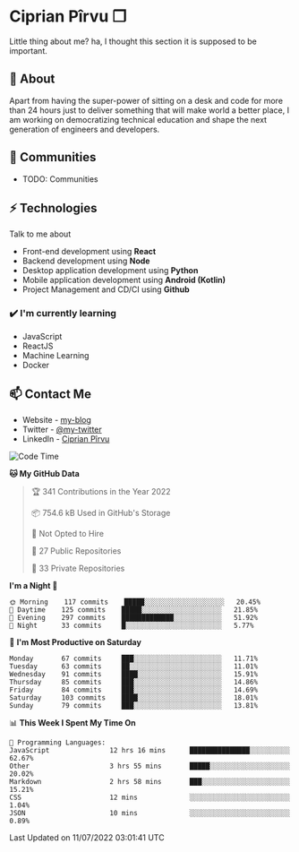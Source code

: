 # Ciprian Pîrvu ❐

Little thing about me? ha, I thought this section it is supposed to be important.

## 🧐 About

Apart from having the super-power of sitting on a desk and code for more than 24 hours just to deliver something that will make world a better place, I am working on democratizing technical education and shape the next generation of engineers and developers.

## 👯 Communities

-   TODO: Communities

## ⚡ Technologies

Talk to me about

-   Front-end development using **React**
-   Backend development using **Node**
-   Desktop application development using **Python**
-   Mobile application development using **Android (Kotlin)**
-   Project Management and CD/CI using **Github**

### ✔️ I'm currently learning

-   JavaScript
-   ReactJS
-   Machine Learning
-   Docker

## 📫 Contact Me

-   Website - [my-blog]()
-   Twitter - [@my-twitter]()
-   LinkedIn - [Ciprian Pîrvu](https://www.linkedin.com/in/p%C3%AErvu-ciprian-cristian-4415991b1/)

<!--START_SECTION:waka-->
![Code Time](http://img.shields.io/badge/Code%20Time-1%2C269%20hrs%2051%20mins-blue)

**🐱 My GitHub Data** 

> 🏆 341 Contributions in the Year 2022
 > 
> 📦 754.6 kB Used in GitHub's Storage 
 > 
> 🚫 Not Opted to Hire
 > 
> 📜 27 Public Repositories 
 > 
> 🔑 33 Private Repositories  
 > 
**I'm a Night 🦉** 

```text
🌞 Morning    117 commits    █████░░░░░░░░░░░░░░░░░░░░   20.45% 
🌆 Daytime    125 commits    █████░░░░░░░░░░░░░░░░░░░░   21.85% 
🌃 Evening    297 commits    █████████████░░░░░░░░░░░░   51.92% 
🌙 Night      33 commits     █░░░░░░░░░░░░░░░░░░░░░░░░   5.77%

```
📅 **I'm Most Productive on Saturday** 

```text
Monday       67 commits     ███░░░░░░░░░░░░░░░░░░░░░░   11.71% 
Tuesday      63 commits     ██░░░░░░░░░░░░░░░░░░░░░░░   11.01% 
Wednesday    91 commits     ████░░░░░░░░░░░░░░░░░░░░░   15.91% 
Thursday     85 commits     ███░░░░░░░░░░░░░░░░░░░░░░   14.86% 
Friday       84 commits     ███░░░░░░░░░░░░░░░░░░░░░░   14.69% 
Saturday     103 commits    ████░░░░░░░░░░░░░░░░░░░░░   18.01% 
Sunday       79 commits     ███░░░░░░░░░░░░░░░░░░░░░░   13.81%

```


📊 **This Week I Spent My Time On** 

```text
💬 Programming Languages: 
JavaScript               12 hrs 16 mins      ███████████████░░░░░░░░░░   62.67% 
Other                    3 hrs 55 mins       █████░░░░░░░░░░░░░░░░░░░░   20.02% 
Markdown                 2 hrs 58 mins       ███░░░░░░░░░░░░░░░░░░░░░░   15.21% 
CSS                      12 mins             ░░░░░░░░░░░░░░░░░░░░░░░░░   1.04% 
JSON                     10 mins             ░░░░░░░░░░░░░░░░░░░░░░░░░   0.89%

```


 Last Updated on 11/07/2022 03:01:41 UTC
<!--END_SECTION:waka-->
